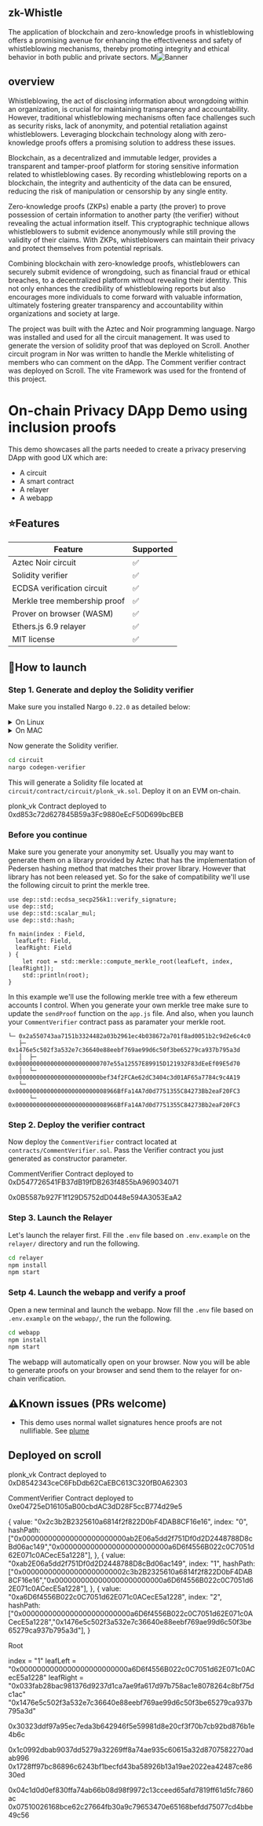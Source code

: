 ## zk-Whistle

The application of blockchain and zero-knowledge proofs in whistleblowing offers a promising avenue for enhancing the effectiveness and safety of whistleblowing mechanisms, thereby promoting integrity and ethical behavior in both public and private sectors.
M![Banner](webapp/images/whistleblower.jpg)

## overview
Whistleblowing, the act of disclosing information about wrongdoing within an organization, is crucial for maintaining transparency and accountability. However, traditional whistleblowing mechanisms often face challenges such as security risks, lack of anonymity, and potential retaliation against whistleblowers. Leveraging blockchain technology along with zero-knowledge proofs offers a promising solution to address these issues.

Blockchain, as a decentralized and immutable ledger, provides a transparent and tamper-proof platform for storing sensitive information related to whistleblowing cases. By recording whistleblowing reports on a blockchain, the integrity and authenticity of the data can be ensured, reducing the risk of manipulation or censorship by any single entity.

Zero-knowledge proofs (ZKPs) enable a party (the prover) to prove possession of certain information to another party (the verifier) without revealing the actual information itself. This cryptographic technique allows whistleblowers to submit evidence anonymously while still proving the validity of their claims. With ZKPs, whistleblowers can maintain their privacy and protect themselves from potential reprisals.

Combining blockchain with zero-knowledge proofs, whistleblowers can securely submit evidence of wrongdoing, such as financial fraud or ethical breaches, to a decentralized platform without revealing their identity. This not only enhances the credibility of whistleblowing reports but also encourages more individuals to come forward with valuable information, ultimately fostering greater transparency and accountability within organizations and society at large.

The project was built with the Aztec and Noir programming language. Nargo was installed and used for all the circuit management. It was used to generate the version of solidity proof that was deployed on Scroll.
Another circuit program in Nor was written to handle the Merkle whitelisting of members who can comment on the dApp.
The Comment verifier contract was deployed on Scroll. 
The vite Framework was used for the frontend of this project.

# On-chain Privacy DApp Demo using inclusion proofs

This demo showcases all the parts needed to create a privacy preserving DApp with good UX which are:
* A circuit
* A smart contract
* A relayer
* A webapp

## ⭐Features

| Feature | Supported |
|----------|------------ |
| Aztec Noir circuit | ✅ |
| Solidity verifier | ✅ |
| ECDSA verification circuit | ✅ |
| Merkle tree membership proof | ✅ |
| Prover on browser (WASM) | ✅ |
| Ethers.js 6.9 relayer | ✅ |
| MIT license | ✅ |

## 🚀How to launch

### Step 1. Generate and deploy the Solidity verifier

Make sure you installed Nargo `0.22.0` as detailed below:

<details>
<summary>On Linux</summary>
  
```bash
mkdir -p $HOME/.nargo/bin && \
curl -o $HOME/.nargo/bin/nargo-x86_64-unknown-linux-gnu.tar.gz -L https://github.com/noir-lang/noir/releases/download/v0.22.0/nargo-x86_64-unknown-linux-gnu.tar.gz && \
tar -xvf $HOME/.nargo/bin/nargo-x86_64-unknown-linux-gnu.tar.gz -C $HOME/.nargo/bin/ && \
echo 'export PATH=$PATH:$HOME/.nargo/bin' >> ~/.bashrc && \
source ~/.bashrc
```
</details>

<details>
<summary>On MAC</summary>
  
```bash
mkdir -p $HOME/.nargo/bin && \
curl -o $HOME/.nargo/bin/nargo-x86_64-apple-darwin.tar.gz -L https://github.com/noir-lang/noir/releases/download/v0.22.0/nargo-x86_64-apple-darwin.tar.gz && \
tar -xvf $HOME/.nargo/bin/nargo-x86_64-apple-darwin.tar.gz -C $HOME/.nargo/bin/ && \
echo '\nexport PATH=$PATH:$HOME/.nargo/bin' >> ~/.zshrc && \
source ~/.zshrc
```
</details>

Now generate the Solidity verifier.

```bash
cd circuit
nargo codegen-verifier
```

This will generate a Solidity file located at `circuit/contract/circuit/plonk_vk.sol`. Deploy it on an EVM on-chain.

plonk_vk Contract deployed to 0xd853c72d627845B59a3Fc9880eEcF50D699bcBEB

### Before you continue

Make sure you generate your anonymity set. Usually you may want to generate them on a library provided by Aztec that has the implementation of Pedersen hashing method that matches their prover library. However that library has not been released yet. So for the sake of compatibility we'll use the following circuit to print the merkle tree.

```
use dep::std::ecdsa_secp256k1::verify_signature;
use dep::std;
use dep::std::scalar_mul;
use dep::std::hash;

fn main(index : Field,
  leafLeft: Field,
  leafRight: Field
) {
    let root = std::merkle::compute_merkle_root(leafLeft, index, [leafRight]);
    std::println(root);
}
```

In this example we'll use the following merkle tree with a few ethereum accounts I control. When you generate your own merkle tree make sure to update the `sendProof` function on the `app.js` file. And also, when you launch your `CommentVerifier` contract pass as paramater your merkle root.

```
└─ 0x2a550743aa7151b3324482a03b2961ec4b038672a701f8ad0051b2c9d2e6c4c0
   ├─ 0x1476e5c502f3a532e7c36640e88eebf769ae99d6c50f3be65279ca937b795a3d
   │  ├─ 0x000000000000000000000000707e55a12557E89915D121932F83dEeEf09E5d70
   │  └─ 0x000000000000000000000000bef34f2FCAe62dC3404c3d01AF65a7784c9c4A19
   └─ 0x00000000000000000000000008966BfFa14A7d0d7751355C84273Bb2eaF20FC3
      └─ 0x00000000000000000000000008966BfFa14A7d0d7751355C84273Bb2eaF20FC3
```

### Step 2. Deploy the verifier contract

Now deploy the `CommentVerifier` contract located at `contracts/CommentVerifier.sol`. Pass the Verifier contract you just generated as constructor parameter.

CommentVerifier Contract deployed to 0xD547726541FB37dB19fDB263f4855bA969034071

0x0B5587b927F1f129D5752dD0448e594A3053EaA2

### Step 3. Launch the Relayer

Let's launch the relayer first. Fill the `.env` file based on `.env.example` on the `relayer/` directory and run the following.

```bash
cd relayer
npm install
npm start
```

### Setp 4. Launch the webapp and verify a  proof

Open a new terminal and launch the webapp. Now fill the `.env` file based on `.env.example` on the `webapp/`, the run the following.

```bash
cd webapp
npm install
npm start
```

The webapp will automatically open on your browser. Now you will be able to generate proofs on your browser and send them to the relayer for on-chain verification.

## ⚠️Known issues (PRs welcome)

* This demo uses normal wallet signatures hence proofs are not nullifiable. See [plume](https://github.com/plume-sig/zk-nullifier-sig)

## Deployed on scroll

plonk_vk Contract deployed to 0xD8542343ceC6FbDdb62CaEBC613C320fB0A62303

CommentVerifier Contract deployed to 0xe04725eD16105aB00cbdAC3dD28F5ccB774d29e5

  {
      value: "0x2c3b2B2325610a6814f2f822D0bF4DAB8CF16e16",
      index: "0",
      hashPath: ["0x000000000000000000000000ab2E06a5dd2f751Df0d2D2448788D8cBd06ac149","0x0000000000000000000000000a6D6f4556B022c0C7051d62E071c0ACecE5a1228"],
    },
    {
      value: "0xab2E06a5dd2f751Df0d2D2448788D8cBd06ac149",
      index: "1",
      hashPath: ["0x000000000000000000000002c3b2B2325610a6814f2f822D0bF4DAB8CF16e16","0x0000000000000000000000000a6D6f4556B022c0C7051d62E071c0ACecE5a1228"],
    },
    {
      value: "0xa6D6f4556B022c0C7051d62E071c0ACecE5a1228",
      index: "2",
      hashPath: ["0x0000000000000000000000000a6D6f4556B022c0C7051d62E071c0ACecE5a1228","0x1476e5c502f3a532e7c36640e88eebf769ae99d6c50f3be65279ca937b795a3d"],
    }

Root

index = "1"
leafLeft = "0x0000000000000000000000000a6D6f4556B022c0C7051d62E071c0ACecE5a1228"
leafRight = "0x033fab28bac981376d9237d1ca7ae9fa617d97b758ac1e8078264c8bf75dc1ac"
"0x1476e5c502f3a532e7c36640e88eebf769ae99d6c50f3be65279ca937b795a3d"

0x30323ddf97a95ec7eda3b642946f5e59981d8e20cf3f70b7cb92bd876b1e4b6c


0x1c0992dbab9037dd5279a32269ff8a74ae935c60615a32d8707582270adab996
0x1728ff97bc86896c6243bf1becfd43ba58926b13a19ae2022ea42487ce8630ed

0x04c1d0d0ef830ffa74ab66b08d98f9972c13cceed65afd7819ff61d5fc7860ac
0x07510026168bce62c27664fb30a9c79653470e65168befdd75077cd4bbe49c56

